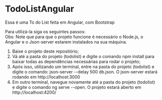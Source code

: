 # TodoListAngular
Essa é uma To do List feita em Angular, com Bootstrap


Para utilizá-la siga os seguintes passos: <br>
Obs: Note que para que o projeto funcione é necessário o Node.js, o Angular e o Json-server estarem instalados na sua máquina.

1. Baixe o projeto deste repositório;
2. Vá até a pasta do projeto (todolist) e digite o comando npm install para baixar todas as dependências necessárias para rodar o projeto;
3. Após isso, utilizando um terminal, entre na pasta do projeto (todolist) e digite o comando: json-server --delay 500 db.json. O json-server estará rodando em  http://localhost:3000
4. Em outro terminal, navegue novamente até a pasta do projeto (todolist) e digite o comando ng serve --open. O projeto estará aberto em http://localhost:4200/
